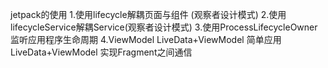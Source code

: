 jetpack的使用
1.使用lifecycle解耦页面与组件 (观察者设计模式)
2.使用lifecycleService解耦Service(观察者设计模式)
3.使用ProcessLifecycleOwner监听应用程序生命周期
4.ViewModel
LiveData+ViewModel 简单应用
LiveData+ViewModel 实现Fragment之间通信
